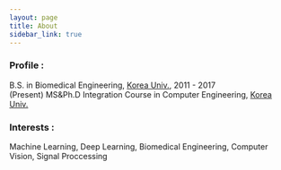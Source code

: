 ```yaml
---
layout: page
title: About
sidebar_link: true
---
```


### Profile :
<p class="message">
  B.S. in Biomedical Engineering, <a href="http://www.korea.ac.kr" target="_blank">Korea Univ.</a>, 2011 - 2017<br>
  (Present) MS&Ph.D Integration Course in Computer Engineering, <a href="http://www.korea.ac.kr" target="_blank">Korea Univ.</a>
</p>

### Interests : 
<p class="message">
  Machine Learning, Deep Learning, Biomedical Engineering, Computer Vision, Signal Proccessing
</p>

